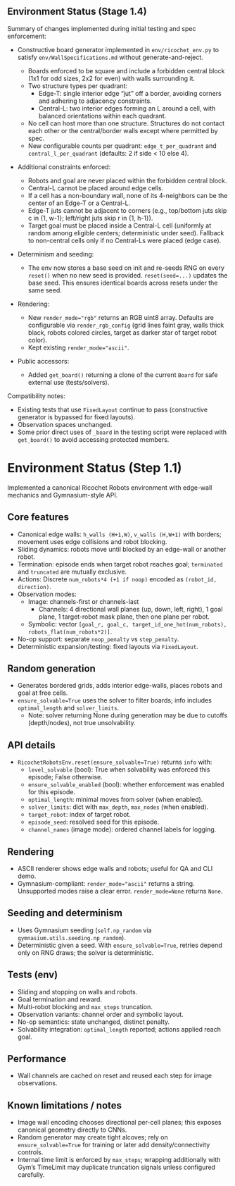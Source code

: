 ## Environment Status (Stage 1.4)

Summary of changes implemented during initial testing and spec enforcement:

- Constructive board generator implemented in `env/ricochet_env.py` to satisfy `env/WallSpecifications.md` without generate-and-reject.
  - Boards enforced to be square and include a forbidden central block (1x1 for odd sizes, 2x2 for even) with walls surrounding it.
  - Two structure types per quadrant:
    - Edge-T: single interior edge “jut” off a border, avoiding corners and adhering to adjacency constraints.
    - Central-L: two interior edges forming an L around a cell, with balanced orientations within each quadrant.
  - No cell can host more than one structure. Structures do not contact each other or the central/border walls except where permitted by spec.
  - New configurable counts per quadrant: `edge_t_per_quadrant` and `central_l_per_quadrant` (defaults: 2 if side < 10 else 4).

- Additional constraints enforced:
  - Robots and goal are never placed within the forbidden central block.
  - Central-L cannot be placed around edge cells.
  - If a cell has a non-boundary wall, none of its 4-neighbors can be the center of an Edge-T or a Central-L.
  - Edge-T juts cannot be adjacent to corners (e.g., top/bottom juts skip c in {1, w-1}; left/right juts skip r in {1, h-1}).
  - Target goal must be placed inside a Central-L cell (uniformly at random among eligible centers; deterministic under seed). Fallback to non-central cells only if no Central-Ls were placed (edge case).

- Determinism and seeding:
  - The env now stores a base seed on init and re-seeds RNG on every `reset()` when no new seed is provided. `reset(seed=...)` updates the base seed. This ensures identical boards across resets under the same seed.

- Rendering:
  - New `render_mode="rgb"` returns an RGB uint8 array. Defaults are configurable via `render_rgb_config` (grid lines faint gray, walls thick black, robots colored circles, target as darker star of target robot color).
  - Kept existing `render_mode="ascii"`.

- Public accessors:
  - Added `get_board()` returning a clone of the current `Board` for safe external use (tests/solvers).

Compatibility notes:

- Existing tests that use `FixedLayout` continue to pass (constructive generator is bypassed for fixed layouts).
- Observation spaces unchanged.
- Some prior direct uses of `_board` in the testing script were replaced with `get_board()` to avoid accessing protected members.

# Environment Status (Step 1.1)

Implemented a canonical Ricochet Robots environment with edge-wall mechanics and Gymnasium-style API.

## Core features
- Canonical edge walls: `h_walls (H+1,W)`, `v_walls (H,W+1)` with borders; movement uses edge collisions and robot blocking.
- Sliding dynamics: robots move until blocked by an edge-wall or another robot.
- Termination: episode ends when target robot reaches goal; `terminated` and `truncated` are mutually exclusive.
- Actions: Discrete `num_robots*4 (+1 if noop)` encoded as `(robot_id, direction)`.
- Observation modes:
  - Image: channels-first or channels-last
    - Channels: 4 directional wall planes (up, down, left, right), 1 goal plane, 1 target-robot mask plane, then one plane per robot.
  - Symbolic: vector `[goal_r, goal_c, target_id_one_hot(num_robots), robots_flat(num_robots*2)]`.
- No-op support: separate `noop_penalty` vs `step_penalty`.
- Deterministic expansion/testing: fixed layouts via `FixedLayout`.

## Random generation
- Generates bordered grids, adds interior edge-walls, places robots and goal at free cells.
- `ensure_solvable=True` uses the solver to filter boards; info includes `optimal_length` and `solver_limits`.
  - Note: solver returning None during generation may be due to cutoffs (depth/nodes), not true unsolvability.

## API details
- `RicochetRobotsEnv.reset(ensure_solvable=True)` returns `info` with:
  - `level_solvable` (bool): True when solvability was enforced this episode; False otherwise.
  - `ensure_solvable_enabled` (bool): whether enforcement was enabled for this episode.
  - `optimal_length`: minimal moves from solver (when enabled).
  - `solver_limits`: dict with `max_depth`, `max_nodes` (when enabled).
  - `target_robot`: index of target robot.
  - `episode_seed`: resolved seed for this episode.
  - `channel_names` (image mode): ordered channel labels for logging.

## Rendering
- ASCII renderer shows edge walls and robots; useful for QA and CLI demo.
- Gymnasium-compliant: `render_mode="ascii"` returns a string. Unsupported modes raise a clear error. `render_mode=None` returns `None`.

## Seeding and determinism
- Uses Gymnasium seeding (`self.np_random` via `gymnasium.utils.seeding.np_random`).
- Deterministic given a seed. With `ensure_solvable=True`, retries depend only on RNG draws; the solver is deterministic.

## Tests (env)
- Sliding and stopping on walls and robots.
- Goal termination and reward.
- Multi-robot blocking and `max_steps` truncation.
- Observation variants: channel order and symbolic layout.
- No-op semantics: state unchanged, distinct penalty.
- Solvability integration: `optimal_length` reported; actions applied reach goal.

## Performance
- Wall channels are cached on reset and reused each step for image observations.

## Known limitations / notes
- Image wall encoding chooses directional per-cell planes; this exposes canonical geometry directly to CNNs.
- Random generator may create tight alcoves; rely on `ensure_solvable=True` for training or later add density/connectivity controls.
- Internal time limit is enforced by `max_steps`; wrapping additionally with Gym’s TimeLimit may duplicate truncation signals unless configured carefully.
